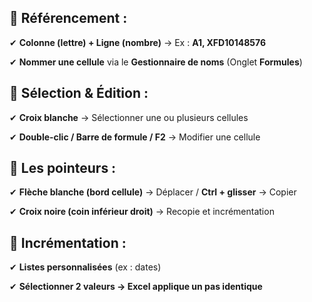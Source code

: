 ## 🔹 **Référencement :**

✔ **Colonne (lettre) + Ligne (nombre)** → Ex : **A1, XFD10148576**

✔ **Nommer une cellule** via le **Gestionnaire de noms** (Onglet **Formules**)



## 🔹 **Sélection & Édition :**

✔ **Croix blanche** → Sélectionner une ou plusieurs cellules

✔ **Double-clic / Barre de formule / F2** → Modifier une cellule



## 🔹 **Les pointeurs :**

✔ **Flèche blanche (bord cellule)** → Déplacer / **Ctrl + glisser** → Copier

✔ **Croix noire (coin inférieur droit)** → Recopie et incrémentation



## 🔹 **Incrémentation :**

✔ **Listes personnalisées** (ex : dates)

✔ **Sélectionner 2 valeurs → Excel applique un pas identique**
